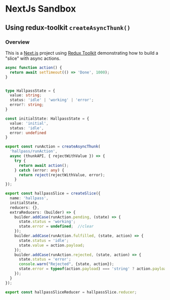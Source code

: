 
# NextJs Sandbox
## Using redux-toolkit `createAsyncThunk()`


### Overview
This is a [Next.js](https://nextjs.org/) project using [Redux Toolkit](https://redux-toolkit.js.org/) 
demonstrating how to build a "slice" with async actions.

```ts
async function action() {
  return await setTimeout(() => 'Done', 1000);
}


type HallpassState = {
  value: string;
  status: 'idle' | 'working' | 'error';
  error?: string;
}

const initialState: HallpassState = {
  value: 'initial',
  status: 'idle',
  error: undefined
}

export const runAction = createAsyncThunk(
  'hallpass/runAction',
  async (thunkAPI, { rejectWithValue }) => {
    try {
      return await action();
    } catch (error: any) {
      return reject(rejectWithValue, error);
    }
});

export const hallpassSlice = createSlice({
  name: 'hallpass',
  initialState, 
  reducers: {},
  extraReducers: (builder) => {
    builder.addCase(runAction.pending, (state) => {
      state.status = 'working';
      state.error = undefined;  //clear
    });
    builder.addCase(runAction.fulfilled, (state, action) => {
      state.status = 'idle';
      state.value = action.payload;
    });
    builder.addCase(runAction.rejected, (state, action) => {
      state.status = 'error';
      console.warn("Rejected", {state, action});
      state.error = typeof(action.payload) === 'string' ? action.payload : action.error.message;
    });
  }
});

export const hallpassSliceReducer = hallpassSlice.reducer;

```


